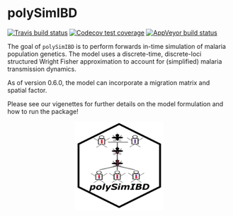 # polySimIBD

<!-- badges: start -->
[![Travis build status](https://travis-ci.org/nickbrazeau/polySimIBD.svg?branch=master)](https://travis-ci.org/nickbrazeau/polySimIBD)
[![Codecov test coverage](https://codecov.io/gh/nickbrazeau/polySimIBD/branch/master/graph/badge.svg)](https://codecov.io/gh/nickbrazeau/polySimIBD?branch=master)
[![AppVeyor build status](https://ci.appveyor.com/api/projects/status/github/nickbrazeau/polySimIBD?branch=master&svg=true)](https://ci.appveyor.com/project/nickbrazeau/polySimIBD)
<!-- badges: end -->


The goal of `polySimIBD` is to perform forwards in-time simulation of malaria population genetics. The model uses a discrete-time, discrete-loci structured Wright Fisher approximation to account for (simplified) malaria transmission dynamics.  

As of version 0.6.0, the model can incorporate a migration matrix and spatial factor. 

Please see our vigenettes for further details on the model formulation and how to run the package!

<p align="center">
<img src="https://raw.githubusercontent.com/nickbrazeau/polySimIBD/master/R_ignore/images/polysimibd_hex.png" width="200" height="200">
</p>
